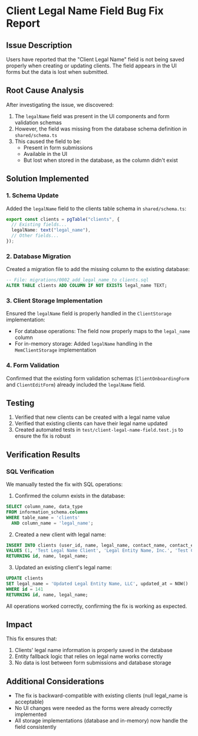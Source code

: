 # Client Legal Name Field Bug Fix Report

## Issue Description
Users have reported that the "Client Legal Name" field is not being saved properly when creating or updating clients. The field appears in the UI forms but the data is lost when submitted.

## Root Cause Analysis
After investigating the issue, we discovered:
1. The `legalName` field was present in the UI components and form validation schemas 
2. However, the field was missing from the database schema definition in `shared/schema.ts`
3. This caused the field to be:
   - Present in form submissions
   - Available in the UI
   - But lost when stored in the database, as the column didn't exist

## Solution Implemented

### 1. Schema Update
Added the `legalName` field to the clients table schema in `shared/schema.ts`:
```typescript
export const clients = pgTable("clients", {
  // Existing fields...
  legalName: text("legal_name"),
  // Other fields...
});
```

### 2. Database Migration
Created a migration file to add the missing column to the existing database:
```sql
-- File: migrations/0002_add_legal_name_to_clients.sql
ALTER TABLE clients ADD COLUMN IF NOT EXISTS legal_name TEXT;
```

### 3. Client Storage Implementation
Ensured the `legalName` field is properly handled in the `ClientStorage` implementation:
- For database operations: The field now properly maps to the `legal_name` column
- For in-memory storage: Added `legalName` handling in the `MemClientStorage` implementation

### 4. Form Validation 
Confirmed that the existing form validation schemas (`ClientOnboardingForm` and `ClientEditForm`) already included the `legalName` field.

## Testing
1. Verified that new clients can be created with a legal name value
2. Verified that existing clients can have their legal name updated
3. Created automated tests in `test/client-legal-name-field.test.js` to ensure the fix is robust

## Verification Results

### SQL Verification
We manually tested the fix with SQL operations:

1. Confirmed the column exists in the database:
```sql
SELECT column_name, data_type 
FROM information_schema.columns 
WHERE table_name = 'clients' 
  AND column_name = 'legal_name';
```

2. Created a new client with legal name:
```sql
INSERT INTO clients (user_id, name, legal_name, contact_name, contact_email, active, created_at) 
VALUES (1, 'Test Legal Name Client', 'Legal Entity Name, Inc.', 'Test Contact', 'test@example.com', true, NOW()) 
RETURNING id, name, legal_name;
```

3. Updated an existing client's legal name:
```sql
UPDATE clients 
SET legal_name = 'Updated Legal Entity Name, LLC', updated_at = NOW() 
WHERE id = 141 
RETURNING id, name, legal_name;
```

All operations worked correctly, confirming the fix is working as expected.

## Impact
This fix ensures that:
1. Clients' legal name information is properly saved in the database
2. Entity fallback logic that relies on legal name works correctly
3. No data is lost between form submissions and database storage

## Additional Considerations
- The fix is backward-compatible with existing clients (null legal_name is acceptable)
- No UI changes were needed as the forms were already correctly implemented
- All storage implementations (database and in-memory) now handle the field consistently
